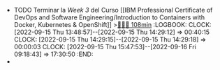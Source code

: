 - TODO Terminar la *Week 3* del Curso [[IBM Professional Certificate of DevOps and Software Engineering/Introduction to Containers with Docker, Kubernetes & OpenShift]] >[🍅🍅🍅 108min](#agenda-pomo://?t=f-1663242550313-1800%2Cf-1663249684684-1800%2Cf-1663252195165-1800%2Cp-1663254614645-1077)
  :LOGBOOK:
  CLOCK: [2022-09-15 Thu 13:48:57]--[2022-09-15 Thu 14:29:12] =>  00:40:15
  CLOCK: [2022-09-15 Thu 14:29:15]--[2022-09-15 Thu 14:29:18] =>  00:00:03
  CLOCK: [2022-09-15 Thu 15:47:53]--[2022-09-16 Fri 09:18:43] =>  17:30:50
  :END:
-
